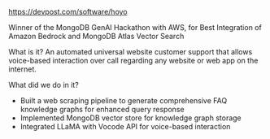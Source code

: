 https://devpost.com/software/hoyo

Winner of the MongoDB GenAI Hackathon with AWS, for Best Integration of Amazon Bedrock and MongoDB Atlas Vector Search

What is it?
An automated universal website customer support that allows voice-based interaction over call regarding any website or web app on the internet.

What did we do in it?
- Built a web scraping pipeline to generate comprehensive FAQ knowledge graphs for enhanced query response
- Implemented MongoDB vector store for knowledge graph storage
- Integrated LLaMA with Vocode API for voice-based interaction
